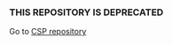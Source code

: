 ### **THIS REPOSITORY IS DEPRECATED**

Go to [CSP repository](https://github.com/vocdoni/blind-csp/)
